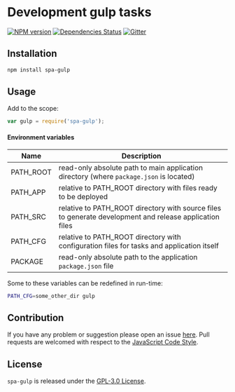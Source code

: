 Development gulp tasks
======================

[![NPM version](https://img.shields.io/npm/v/spa-gulp.svg?style=flat-square)](https://www.npmjs.com/package/spa-gulp)
[![Dependencies Status](https://img.shields.io/david/spasdk/gulp.svg?style=flat-square)](https://david-dm.org/spasdk/gulp)
[![Gitter](https://img.shields.io/badge/gitter-join%20chat-blue.svg?style=flat-square)](https://gitter.im/DarkPark/spasdk)


## Installation ##

```bash
npm install spa-gulp
```


## Usage ##

Add to the scope:

```js
var gulp = require('spa-gulp');
```

#### Environment variables

 Name      | Description
-----------|-------------
 PATH_ROOT | read-only absolute path to main application directory (where `package.json` is located)
 PATH_APP  | relative to PATH_ROOT directory with files ready to be deployed
 PATH_SRC  | relative to PATH_ROOT directory with source files to generate development and release application files
 PATH_CFG  | relative to PATH_ROOT directory with configuration files for tasks and application itself
 PACKAGE   | read-only absolute path to the application `package.json` file

Some to these variables can be redefined in run-time:

```bash
PATH_CFG=some_other_dir gulp
```


## Contribution ##

If you have any problem or suggestion please open an issue [here](https://github.com/spasdk/gulp/issues).
Pull requests are welcomed with respect to the [JavaScript Code Style](https://github.com/DarkPark/jscs).


## License ##

`spa-gulp` is released under the [GPL-3.0 License](http://opensource.org/licenses/GPL-3.0).
